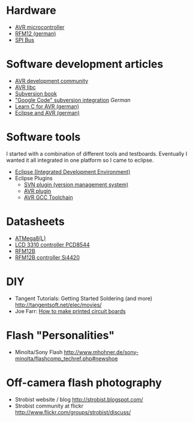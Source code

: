 # Hardware #
  * [AVR microcontroller](http://en.wikibooks.org/wiki/Embedded_Systems/Atmel_AVR)
  * [RFM12 (german)](http://www.mikrocontroller.net/articles/RFM12)
  * [SPI Bus](http://en.wikipedia.org/wiki/Serial_Peripheral_Interface_Bus)

# Software development articles #
  * [AVR development community](http://www.avrfreaks.net/)
  * [AVR libc](http://www.nongnu.org/avr-libc/user-manual/modules.html)
  * [Subversion book](http://svnbook.red-bean.com/index.en.html)
  * ["Google Code" subversion integration](http://internetducttape.com/2007/03/03/howto_google_code_hosting_subversion_tortoisesvn/)
_German_
  * [Learn C for AVR (german)](http://www.mikrocontroller.net/articles/AVR-GCC-Tutorial)
  * [Eclipse and AVR (german)](http://www.mikrocontroller.net/articles/AVR_Eclipse)

# Software tools #
I started with a combination of different tools and testboards. Eventually I wanted it all integrated in one platform so I came to eclipse.

  * [Eclipse (Integrated Development Environment)](http://www.eclipse.org/)
  * Eclipse Plugins
    * [SVN plugin (version management system)](http://www.ibm.com/developerworks/library/os-ecl-subversion/)
    * [AVR plugin](http://avr-eclipse.sourceforge.net/wiki/index.php/The_AVR_Eclipse_Plugin)
    * [AVR GCC Toolchain](http://avr-eclipse.sourceforge.net/wiki/index.php/The_AVR_GCC_Toolchain)

# Datasheets #
  * [ATMega8(L)](http://www.atmel.com/dyn/resources/prod_documents/doc2486.pdf)
  * [LCD 3310 controller PCD8544](http://pdf1.alldatasheet.com/datasheet-pdf/view/18170/PHILIPS/PCD8544.html)
  * [RFM12B](http://www.hoperf.cn/pdf/rfm12b.pdf)
  * [RFM12B controller Si4420](https://www.silabs.com/Support%20Documents/TechnicalDocs/Si4420.pdf)

# DIY #
  * Tangent Tutorials: Getting Started Soldering (and more) http://tangentsoft.net/elec/movies/
  * Joe Farr: [How to make printed circuit boards](http://www.techbites.com/20091011698/myblog/articles/z001c-how-to-make-printed-circuit-boards.html)

# Flash "Personalities" #
  * Minolta/Sony Flash http://www.mhohner.de/sony-minolta/flashcomp_techref.php#newshoe

# Off-camera flash photography #
  * Strobist website / blog http://strobist.blogspot.com/
  * Strobist community at flickr http://www.flickr.com/groups/strobist/discuss/
